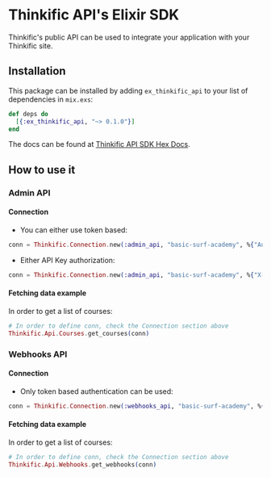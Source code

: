 # Thinkific API's Elixir SDK

Thinkific's public API can be used to integrate your application with your Thinkific site.

## Installation

This package can be installed by adding `ex_thinkific_api` to your list of dependencies in `mix.exs`:

```elixir
def deps do
  [{:ex_thinkific_api, "~> 0.1.0"}]
end
```

The docs can be found at [Thinkific API SDK Hex Docs](https://hexdocs.pm/ex_thinkific_api/readme.html).

## How to use it

### Admin API

#### Connection

* You can either use token based:

```elixir
conn = Thinkific.Connection.new(:admin_api, "basic-surf-academy", %{"Authorization" => "Bearer 1360ddc6-4029-47ec-a832-e5f1e60f8d98"})
```

* Either API Key authorization:

```elixir
conn = Thinkific.Connection.new(:admin_api, "basic-surf-academy", %{"X-Auth-API-Key" => "9eda19c55435829ef301b1979c96f96a"})
```

#### Fetching data example

In order to get a list of courses:

```elixir
# In order to define conn, check the Connection section above
Thinkific.Api.Courses.get_courses(conn)
```

### Webhooks API

#### Connection

* Only token based authentication can be used:

```elixir
conn = Thinkific.Connection.new(:webhooks_api, "basic-surf-academy", %{"Authorization" => "Bearer 330ec662-4da4-4809-bf9f-10dfd98c8c28"})
```

#### Fetching data example

In order to get a list of courses:

```elixir
# In order to define conn, check the Connection section above
Thinkific.Api.Webhooks.get_webhooks(conn)
```